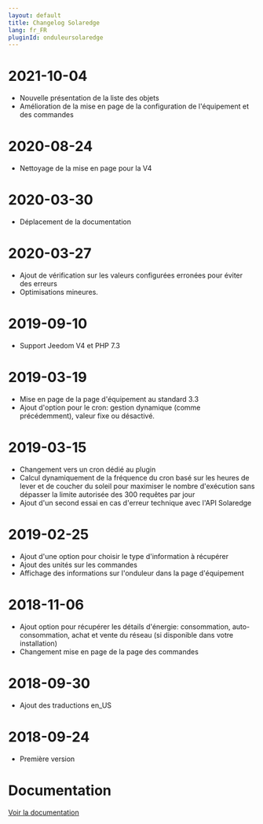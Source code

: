 ```yaml
---
layout: default
title: Changelog Solaredge
lang: fr_FR
pluginId: onduleursolaredge
---
```


# 2021-10-04

- Nouvelle présentation de la liste des objets
- Amélioration de la mise en page de la configuration de l'équipement et des commandes

# 2020-08-24

- Nettoyage de la mise en page pour la V4

# 2020-03-30

- Déplacement de la documentation

# 2020-03-27

- Ajout de vérification sur les valeurs configurées erronées pour éviter des erreurs
- Optimisations mineures.

# 2019-09-10

- Support Jeedom V4 et PHP 7.3

# 2019-03-19

- Mise en page de la page d'équipement au standard 3.3
- Ajout d'option pour le cron: gestion dynamique (comme précédemment), valeur fixe ou désactivé.

# 2019-03-15

- Changement vers un cron dédié au plugin
- Calcul dynamiquement de la fréquence du cron basé sur les heures de lever et de coucher du soleil pour maximiser le nombre d'exécution sans dépasser la limite autorisée des 300 requêtes par jour
- Ajout d'un second essai en cas d'erreur technique avec l'API Solaredge

# 2019-02-25

- Ajout d'une option pour choisir le type d'information à récupérer
- Ajout des unités sur les commandes
- Affichage des informations sur l'onduleur dans la page d'équipement

# 2018-11-06

- Ajout option pour récupérer les détails d'énergie: consommation, auto-consommation, achat et vente du réseau (si disponible dans votre installation)
- Changement mise en page de la page des commandes

# 2018-09-30

- Ajout des traductions en_US

# 2018-09-24

- Première version

# Documentation

[Voir la documentation]({{site.baseurl}}/{{page.pluginId}}/{{page.lang}})
